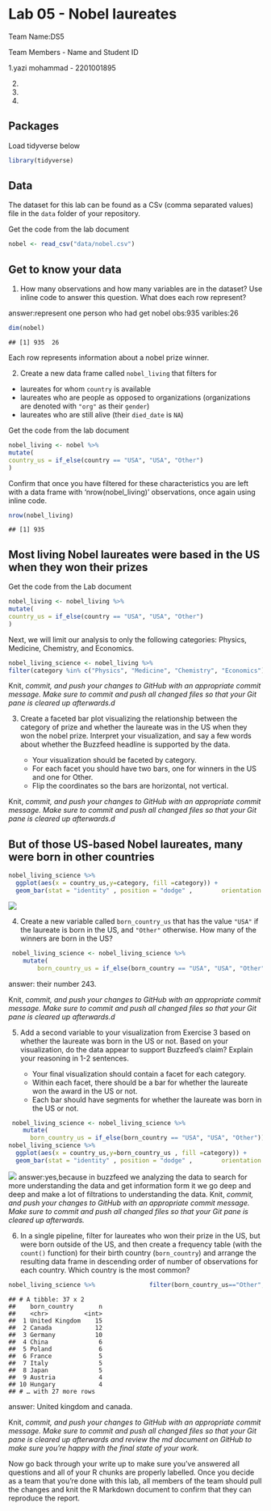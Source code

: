 Lab 05 - Nobel laureates
================

Team Name:DS5

Team Members - Name and Student ID

1.yazi mohammad - 2201001895

2.  
3.  
4.  

## Packages

Load tidyverse below

``` r
library(tidyverse)
```

## Data

The dataset for this lab can be found as a CSv (comma separated values)
file in the `data` folder of your repository.

Get the code from the lab document

``` r
nobel <- read_csv("data/nobel.csv")
```

## Get to know your data

1.  How many observations and how many variables are in the dataset? Use
    inline code to answer this question. What does each row represent?

answer:represent one person who had get nobel obs:935 varibles:26

``` r
dim(nobel)
```

    ## [1] 935  26

Each row represents information about a nobel prize winner.

2.  Create a new data frame called `nobel_living` that filters for

-   laureates for whom `country` is available
-   laureates who are people as opposed to organizations (organizations
    are denoted with `"org"` as their `gender`)
-   laureates who are still alive (their `died_date` is `NA`)

Get the code from the lab document

``` r
nobel_living <- nobel %>%
mutate(
country_us = if_else(country == "USA", "USA", "Other")
)
```

Confirm that once you have filtered for these characteristics you are
left with a data frame with ‘nrow(nobel\_living)’ observations, once
again using inline code.

``` r
nrow(nobel_living)
```

    ## [1] 935

## Most living Nobel laureates were based in the US when they won their prizes

Get the code from the Lab document

``` r
nobel_living <- nobel_living %>%
mutate(
country_us = if_else(country == "USA", "USA", "Other")
)
```

Next, we will limit our analysis to only the following categories:
Physics, Medicine, Chemistry, and Economics.

``` r
nobel_living_science <- nobel_living %>%
filter(category %in% c("Physics", "Medicine", "Chemistry", "Economics"))
```

Knit, *commit, and push your changes to GitHub with an appropriate
commit message. Make sure to commit and push all changed files so that
your Git pane is cleared up afterwards.d*

3.  Create a faceted bar plot visualizing the relationship between the
    category of prize and whether the laureate was in the US when they
    won the nobel prize. Interpret your visualization, and say a few
    words about whether the Buzzfeed headline is supported by the data.

    -   Your visualization should be faceted by category.
    -   For each facet you should have two bars, one for winners in the
        US and one for Other.
    -   Flip the coordinates so the bars are horizontal, not vertical.

Knit, *commit, and push your changes to GitHub with an appropriate
commit message. Make sure to commit and push all changed files so that
your Git pane is cleared up afterwards.d*

## But of those US-based Nobel laureates, many were born in other countries

``` r
nobel_living_science %>%
  ggplot(aes(x = country_us,y=category, fill =category)) +
  geom_bar(stat = "identity" , position = "dodge" ,        orientation = "horizontal")
```

![](lab-05_files/figure-gfm/unnamed-chunk-6-1.png)<!-- -->

4.  Create a new variable called `born_country_us` that has the value
    `"USA"` if the laureate is born in the US, and `"Other"` otherwise.
    How many of the winners are born in the US?

``` r
 nobel_living_science <- nobel_living_science %>%
    mutate(
        born_country_us = if_else(born_country == "USA", "USA", "Other"))
```

answer: their number 243.

Knit, *commit, and push your changes to GitHub with an appropriate
commit message. Make sure to commit and push all changed files so that
your Git pane is cleared up afterwards.d*

5.  Add a second variable to your visualization from Exercise 3 based on
    whether the laureate was born in the US or not. Based on your
    visualization, do the data appear to support Buzzfeed’s claim?
    Explain your reasoning in 1-2 sentences.

    -   Your final visualization should contain a facet for each
        category.
    -   Within each facet, there should be a bar for whether the
        laureate won the award in the US or not.
    -   Each bar should have segments for whether the laureate was born
        in the US or not.

``` r
 nobel_living_science <- nobel_living_science %>%
    mutate(
      born_country_us = if_else(born_country == "USA", "USA", "Other")) 
nobel_living_science %>%
  ggplot(aes(x = country_us,y=born_country_us , fill =category)) +
  geom_bar(stat = "identity" , position = "dodge" ,        orientation = "horizontal")
```

![](lab-05_files/figure-gfm/unnamed-chunk-8-1.png)<!-- -->
answer:yes,because in buzzfeed we analyzing the data to search for more
understanding the data and get information form it we go deep and deep
and make a lot of filtrations to understanding the data. Knit, *commit,
and push your changes to GitHub with an appropriate commit message. Make
sure to commit and push all changed files so that your Git pane is
cleared up afterwards.*

6.  In a single pipeline, filter for laureates who won their prize in
    the US, but were born outside of the US, and then create a frequency
    table (with the `count()` function) for their birth country
    (`born_country`) and arrange the resulting data frame in descending
    order of number of observations for each country. Which country is
    the most common?

``` r
nobel_living_science %>%               filter(born_country_us=="Other",country_us=="USA")%>%count(born_country) %>%arrange(desc(n))
```

    ## # A tibble: 37 x 2
    ##    born_country       n
    ##    <chr>          <int>
    ##  1 United Kingdom    15
    ##  2 Canada            12
    ##  3 Germany           10
    ##  4 China              6
    ##  5 Poland             6
    ##  6 France             5
    ##  7 Italy              5
    ##  8 Japan              5
    ##  9 Austria            4
    ## 10 Hungary            4
    ## # … with 27 more rows

answer: United kingdom and canada.

Knit, *commit, and push your changes to GitHub with an appropriate
commit message. Make sure to commit and push all changed files so that
your Git pane is cleared up afterwards and review the md document on
GitHub to make sure you’re happy with the final state of your work.*

Now go back through your write up to make sure you’ve answered all
questions and all of your R chunks are properly labelled. Once you
decide as a team that you’re done with this lab, all members of the team
should pull the changes and knit the R Markdown document to confirm that
they can reproduce the report.
